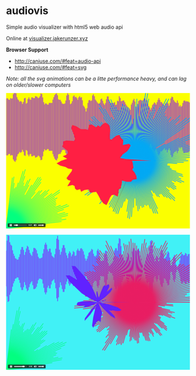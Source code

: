 # audiovis
Simple audio visualizer with html5 web audio api

Online at [visualizer.jakerunzer.xyz](http://visualizer.jakerunzer.xyz)

**Browser Support**

- http://caniuse.com/#feat=audio-api
- http://caniuse.com/#feat=svg

*Note: all the svg animations can be a litte performance heavy, and can lag on older/slower computers*

![screenshot 1](https://raw.githubusercontent.com/coffee-cup/audiovis/master/ScreenShots/VisualizerScreenShot1.PNG)

![screenshot 2](https://raw.githubusercontent.com/coffee-cup/audiovis/master/ScreenShots/VisualizerScreenShot2.PNG)

